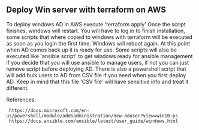 
## Deploy Win server with terraform on AWS
To deploy windows AD in AWS execute 'terraform apply'
Once the script finishes, windows will restart. You will have to log in to finish installation, some scripts that where copied to windows with terraform will be executed as soon as you login the first time.
Windows will reboot again. At this point when AD comes back up it is ready for use.
Some scripts will also be executed like 'ansible script' to get windows ready for ansible management if you decide that you will use ansible to manage users, if not you can just remove script before deploying AD.
There is also a powershell script that will add bulk users to AD from CSV file if you need when you first deploy AD. Keep in mind that this file 'CSV file' will have sensitive info and treat it different.

References:
``` 
 https://docs.microsoft.com/en-us/powershell/module/addsadministration/new-aduser?view=win10-ps
 https://docs.ansible.com/ansible/latest/user_guide/windows.html